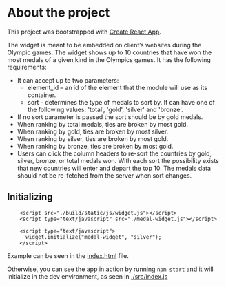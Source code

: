 # About the project

This project was bootstrapped with [Create React App](https://github.com/facebook/create-react-app).

The widget is meant to be embedded on client’s websites during the Olympic
games. The widget shows up to 10 countries that have won the most medals of a
given kind in the Olympics games. It has the following requirements:

- It can accept up to two parameters:
  - element_id – an id of the element that the module will use as its
    container.
  - sort - determines the type of medals to sort by. It can have one of the
    following values: 'total', 'gold', 'silver' and 'bronze'.
- If no sort parameter is passed the sort should be by gold medals.
- When ranking by total medals, ties are broken by most gold.
- When ranking by gold, ties are broken by most silver.
- When ranking by silver, ties are broken by most gold.
- When ranking by bronze, ties are broken by most gold.
- Users can click the column headers to re-sort the countries by gold, silver,
  bronze, or total medals won. With each sort the possibility exists that new
  countries will enter and depart the top 10. The medals data should not be
  re-fetched from the server when sort changes.

## Initializing

```<div id="medal-widget"></div>
    <script src="./build/static/js/widget.js"></script>
    <script type="text/javascript" src="./medal-widget.js"></script>

    <script type="text/javascript">
      widget.initialize("medal-widget", "silver");
    </script>
```

Example can be seen in the [index.html](https://github.com/michpenn/medal-widget/blob/master/index.html) file.

Otherwise, you can see the app in action by running `npm start` and it will initialize in the dev environment, as seen in [./src/index.js](https://github.com/michpenn/medal-widget/blob/master/src/index.js)
